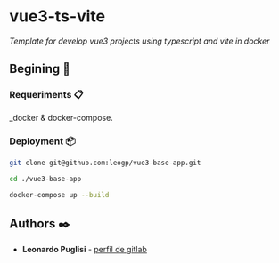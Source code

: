 # vue3-ts-vite

_Template for develop vue3 projects using typescript and vite in docker_

## Begining 🚀

### Requeriments 📋

\_docker & docker-compose.

### Deployment 📦

```sh
git clone git@github.com:leogp/vue3-base-app.git

cd ./vue3-base-app

docker-compose up --build
```

## Authors ✒️

- **Leonardo Puglisi** - [perfil de gitlab](https://github.com/leogp/)
